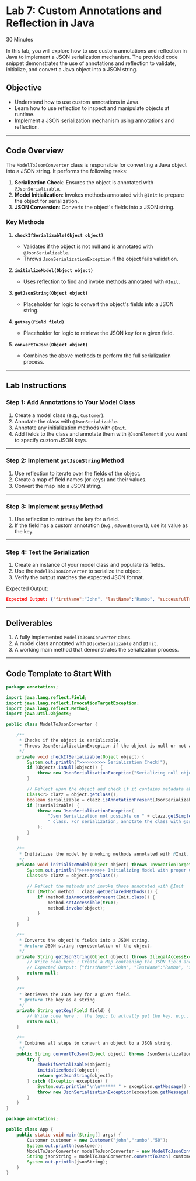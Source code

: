 # Lab 7: Custom Annotations and Reflection in Java
30 Minutes

In this lab, you will explore how to use custom annotations and reflection in Java to implement a JSON serialization mechanism. The provided code snippet demonstrates the use of annotations and reflection to validate, initialize, and convert a Java object into a JSON string.

## Objective

- Understand how to use custom annotations in Java.
- Learn how to use reflection to inspect and manipulate objects at runtime.
- Implement a JSON serialization mechanism using annotations and reflection.

---

## Code Overview

The `ModelToJsonConverter` class is responsible for converting a Java object into a JSON string. It performs the following tasks:

1. **Serialization Check**: Ensures the object is annotated with `@JsonSerializable`.
2. **Model Initialization**: Invokes methods annotated with `@Init` to prepare the object for serialization.
3. **JSON Conversion**: Converts the object's fields into a JSON string.

### Key Methods

1. **`checkIfSerializable(Object object)`**
    - Validates if the object is not null and is annotated with `@JsonSerializable`.
    - Throws `JsonSerializationException` if the object fails validation.

2. **`initializeModel(Object object)`**
    - Uses reflection to find and invoke methods annotated with `@Init`.

3. **`getJsonString(Object object)`**
    - Placeholder for logic to convert the object's fields into a JSON string.

4. **`getKey(Field field)`**
    - Placeholder for logic to retrieve the JSON key for a given field.

5. **`convertToJson(Object object)`**
    - Combines the above methods to perform the full serialization process.

---

## Lab Instructions

### Step 1: Add Annotations to Your Model Class

1. Create a model class (e.g., `Customer`).
2. Annotate the class with `@JsonSerializable`.
3. Annotate any initialization methods with `@Init`.
4. Add fields to the class and annotate them with `@JsonElement` if you want to specify custom JSON keys.


---

### Step 2: Implement `getJsonString` Method

1. Use reflection to iterate over the fields of the object.
2. Create a map of field names (or keys) and their values.
3. Convert the map into a JSON string.

---

### Step 3: Implement `getKey` Method

1. Use reflection to retrieve the key for a field.
2. If the field has a custom annotation (e.g., `@JsonElement`), use its value as the key.

---

### Step 4: Test the Serialization

1. Create an instance of your model class and populate its fields.
2. Use the `ModelToJsonConverter` to serialize the object.
3. Verify the output matches the expected JSON format.



Expected Output:
```json
Expected Output: {"firstName":"John", "lastName":"Rambo", "successfulTransactionFormatted":"50"}
```

---

## Deliverables

1. A fully implemented `ModelToJsonConverter` class.
2. A model class annotated with `@JsonSerializable` and `@Init`.
3. A working main method that demonstrates the serialization process.

---

## Code Template to Start With
```java
package annotations;

import java.lang.reflect.Field;
import java.lang.reflect.InvocationTargetException;
import java.lang.reflect.Method;
import java.util.Objects;

public class ModelToJsonConverter {

    /**
     * Checks if the object is serializable.
     * Throws JsonSerializationException if the object is null or not annotated with @JsonSerializable.
     */
    private void checkIfSerializable(Object object) {
        System.out.println(">>>>>>>>>> Serialization Check!");
        if (Objects.isNull(object)) {
            throw new JsonSerializationException("Serializing null object.");
        }

        // Reflect upon the object and check if it contains metadata about serialization
        Class<?> clazz = object.getClass();
        boolean serializable = clazz.isAnnotationPresent(JsonSerializable.class);
        if (!serializable) {
            throw new JsonSerializationException(
                "Json Serialization not possible on " + clazz.getSimpleName() + 
                " class. For serialization, annotate the class with @JsonSerializable."
            );
        }
    }

    /**
     * Initializes the model by invoking methods annotated with @Init.
     */
    private void initializeModel(Object object) throws InvocationTargetException, IllegalAccessException {
        System.out.println(">>>>>>>>>> Initializing Model with proper Case!");
        Class<?> clazz = object.getClass();

        // Reflect the methods and invoke those annotated with @Init
        for (Method method : clazz.getDeclaredMethods()) {
            if (method.isAnnotationPresent(Init.class)) {
                method.setAccessible(true);
                method.invoke(object);
            }
        }
    }

    /**
     * Converts the object's fields into a JSON string.
     * @return JSON string representation of the object.
     */
    private String getJsonString(Object object) throws IllegalAccessException {
        // Write code here : Create a Map containing the JSON field and the value, and return a JSON string
        // Expected Output: {"firstName":"John", "lastName":"Rambo", "successfulTransactionFormatted":"50"}
        return null;
    }

    /**
     * Retrieves the JSON key for a given field.
     * @return The key as a string.
     */
    private String getKey(Field field) {
        // Write code here :  the logic to actually get the key, e.g., "successfulTransactionFormatted"
        return null;
    }

    /**
     * Combines all steps to convert an object to a JSON string.
     */
    public String convertToJson(Object object) throws JsonSerializationException {
        try {
            checkIfSerializable(object);
            initializeModel(object);
            return getJsonString(object);
        } catch (Exception exception) {
            System.out.println("\n\n****** " + exception.getMessage() + " ******\n");
            throw new JsonSerializationException(exception.getMessage());
        }
    }
}
```
```java
package annotations;

public class App {
    public static void main(String[] args) {
        Customer customer = new Customer("john","rambo","50");
        System.out.println(customer);
        ModelToJsonConverter modelToJsonConverter = new ModelToJsonConverter();
        String jsonString = modelToJsonConverter.convertToJson( customer );
        System.out.println(jsonString);
    }
}
```